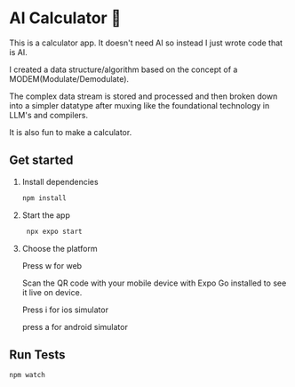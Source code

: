 # AI Calculator 👋

This is a calculator app.  It doesn't need AI so instead I just wrote code that is AI.
 
I created a data structure/algorithm based on the concept of a MODEM(Modulate/Demodulate).

The complex data stream is stored and processed and then broken down into a simpler datatype after muxing like the foundational technology in LLM's and compilers.

It is also fun to make a calculator.

## Get started

1. Install dependencies

   ```bash
   npm install
   ```

2. Start the app

   ```bash
    npx expo start
   ```
3. Choose the platform

   Press w for web

   Scan the QR code with your mobile device with Expo Go installed to see it live on device.
   
   Press i for ios simulator
   
   press a for android simulator

## Run Tests

   ```bash
   npm watch
   ```


